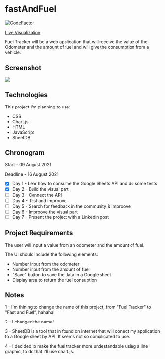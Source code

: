 # fastAndFuel

[![CodeFactor](https://www.codefactor.io/repository/github/jeflucas/fueltracker/badge)](https://www.codefactor.io/repository/github/jeflucas/fueltracker)

[Live Visualization](https://jeflucas.github.io/fuelTracker/index.html "Hello recruiter!")


Fuel Tracker will be a web application that will receive the value of the Odometer and the amount of fuel and will give the consumption from a vehicle.

## Screenshot


![](/img/Capture.JPG)

## Technologies

This project I'm planning to use:

- CSS
- Chart.js
- HTML
- JavaScript
- SheetDB

## Chronogram

Start    - 09 August 2021

Deadline - 16 August 2021

- [x] Day 1 - Lear how to consume the Google Sheets API and do some tests
- [X] Day 2 - Build the visual part
- [ ] Day 3 - Connect the API
- [ ] Day 4 - Test and improove
- [ ] Day 5 - Search for feedback in the community & improove
- [ ] Day 6 - Improove the visual part
- [ ] Day 7 - Present the project with a Linkedin post

## Project Requirements

The user will input a value from an odometer and the amount of fuel.

The UI should include the following elements:

- Number input from the odometer
- Number input from the amount of fuel
- "Save" button to save the data in a Google sheet
- Display area to return the fuel consuption

## Notes 

1 - I'm thining to change the name of this project, from "Fuel Tracker" to "Fast and Fuel", hahaha!

2 - I changed the name!

3 - SheetDB is a tool that in found on internet that will conect my application to a Google sheet by API. It seems not so complicated to use.

4 - I decided to make the fuel tracker more undestandable using a line graphic, to do that I'll use chart.js.